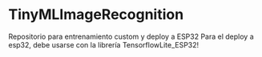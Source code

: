 # TinyMLImageRecognition
Repositorio para entrenamiento custom y deploy a ESP32
Para el deploy a esp32, debe usarse con la librería TensorflowLite_ESP32!
